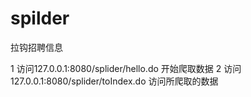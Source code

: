 # spilder
拉钩招聘信息

1 访问127.0.0.1:8080/splider/hello.do 开始爬取数据
2 访问127.0.0.1:8080/splider/toIndex.do 访问所爬取的数据
